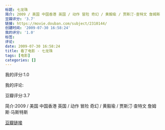 ```yaml
---
标题: 七龙珠
简介: 2009 / 美国 中国香港 英国 / 动作 冒险 奇幻 / 黄毅瑜 / 贾斯汀·查特文 詹姆斯·马斯特斯
豆瓣评分: '3.7'
链接: https://movie.douban.com/subject/2310144/
创建时间: '2009-07-30 16:58:24'
我的评分: '1.0'
标签:
评论:
date: 2009-07-30 16:58:24
title: 看了电影 - 七龙珠
tags: [电影]
categories: []
---
```


我的评分:1.0

我的评论:

豆瓣评分:3.7

简介:2009 / 美国 中国香港 英国 / 动作 冒险 奇幻 / 黄毅瑜 / 贾斯汀·查特文 詹姆斯·马斯特斯

[豆瓣链接](https://movie.douban.com/subject/2310144/)

